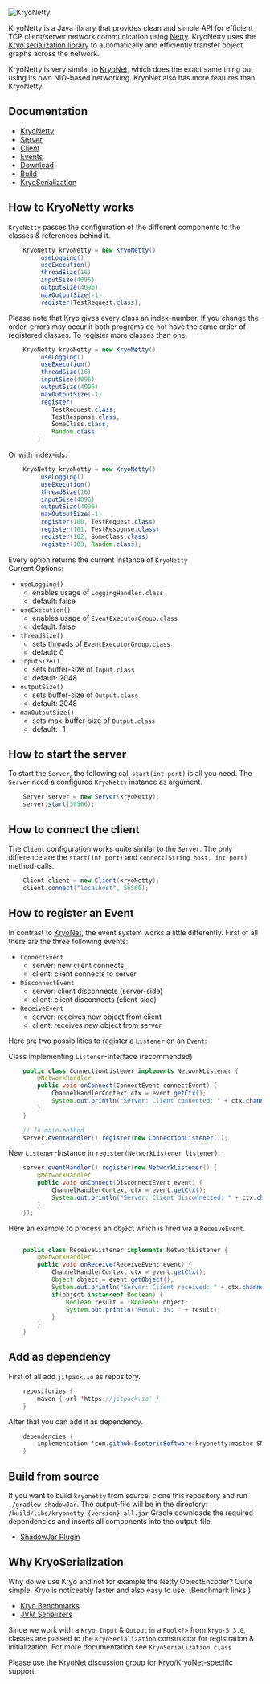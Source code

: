 ![KryoNetty](https://raw.github.com/wiki/EsotericSoftware/kryonetty/logo.jpg)

KryoNetty is a Java library that provides clean and simple API for efficient TCP client/server network communication using [Netty](http://netty.io/). KryoNetty uses the [Kryo serialization library](https://github.com/EsotericSoftware/kryo) to automatically and efficiently transfer object graphs across the network.

KryoNetty is very similar to [KryoNet](https://github.com/EsotericSoftware/kryonet), which does the exact same thing but using its own NIO-based networking. KryoNet also has more features than KryoNetty.

## Documentation

- [KryoNetty](#how-to-kryonetty-works)
- [Server](#how-to-start-the-server)
- [Client](#how-to-connect-the-client)
- [Events](#how-to-register-an-event)
- [Download](#add-as-dependecy)
- [Build](#build-from-source)
- [KryoSerialization](#why-kryoserialization)

## How to KryoNetty works 
`KryoNetty` passes the configuration of the different components to the classes & references behind it.

```java
    KryoNetty kryoNetty = new KryoNetty()
        .useLogging()
        .useExecution()
        .threadSize(16)
        .inputSize(4096)
        .outputSize(4096)
        .maxOutputSize(-1)
        .register(TestRequest.class);
```

Please note that Kryo gives every class an index-number. If you change the order, errors may occur if both programs do not have the same order of registered classes. To register more classes than one.

```java
    KryoNetty kryoNetty = new KryoNetty()
        .useLogging()
        .useExecution()
        .threadSize(16)
        .inputSize(4096)
        .outputSize(4096)
        .maxOutputSize(-1)
        .register(
            TestRequest.class,
            TestResponse.class,
            SomeClass.class,
            Random.class
        )
```

Or with index-ids:

```java
    KryoNetty kryoNetty = new KryoNetty()
        .useLogging()
        .useExecution()
        .threadSize(16)
        .inputSize(4096)
        .outputSize(4096)
        .maxOutputSize(-1)
        .register(100, TestRequest.class)
        .register(101, TestResponse.class)
        .register(102, SomeClass.class)
        .register(103, Random.class);
```

Every option returns the current instance of `KryoNetty`<br>
Current Options:
- `useLogging()` 
    - enables usage of `LoggingHandler.class`
    - default: false
- `useExecution()` 
    - enables usage of `EventExecutorGroup.class`
    - default: false
- `threadSize()` 
    - sets threads of `EventExecutorGroup.class` 
    - default: 0
- `inputSize()` 
    - sets buffer-size of `Input.class` 
    - default: 2048
- `outputSize()` 
    - sets buffer-size of `Output.class`
    - default: 2048
- `maxOutputSize()` 
    - sets max-buffer-size of `Output.class` 
    - default: -1

## How to start the server

To start the `Server`, the following call `start(int port)` is all you need. The `Server` need a configured `KryoNetty` instance as argument.

```java
    Server server = new Server(kryoNetty);
    server.start(56566);
```

## How to connect the client

The `Client` configuration works quite similar to the `Server`. The only difference are the `start(int port)` and `connect(String host, int port)` method-calls.

```java
    Client client = new Client(kryoNetty);
    client.connect("localhost", 56566);
```

## How to register an Event

In contrast to [KryoNet](https://github.com/EsotericSoftware/kryonet), the event system works a little differently. First of all there are the three following events:

- `ConnectEvent`
    - server: new client connects 
    - client: client connects to server
- `DisconnectEvent`
    - server: client disconnects (server-side)
    - client: client disconnects (client-side)
- `ReceiveEvent`
    - server: receives new object from client
    - client: receives new object from server 

Here are two possibilities to register a `Listener` on an `Event`:

Class implementing `Listener`-Interface (recommended)

```java
    public class ConnectionListener implements NetworkListener {
        @NetworkHandler
        public void onConnect(ConnectEvent connectEvent) {
            ChannelHandlerContext ctx = event.getCtx();
            System.out.println("Server: Client connected: " + ctx.channel().remoteAddress());
        }
    }

    // In main-method
    server.eventHandler().register(new ConnectionListener());
```


New `Listener`-Instance in `register(NetworkListener listener)`:

```java
    server.eventHandler().register(new NetworkListener() {
        @NetworkHandler
        public void onConnect(DisconnectEvent event) {
            ChannelHandlerContext ctx = event.getCtx();
            System.out.println("Server: Client disconnected: " + ctx.channel().remoteAddress());
        }
    });
```

Here an example to process an object which is fired via a `ReceiveEvent`.

```java

    public class ReceiveListener implements NetworkListener {
        @NetworkHandler
        public void onReceive(ReceiveEvent event) {
            ChannelHandlerContext ctx = event.getCtx();
            Object object = event.getObject();
            System.out.println("Server: Client received: " + ctx.channel().remoteAddress() + "/" + object);
            if(object instanceof Boolean) {
                Boolean result = (Boolean) object;
                System.out.println("Result is: " + result);
            }
        }
    }

```

## Add as dependency

First of all add `jitpack.io` as repository. 

```java
    repositories {
        maven { url 'https://jitpack.io' }
    }
```

After that you can add it as dependency.
```java
    dependencies {
        implementation 'com.github.EsotericSoftware:kryonetty:master-SNAPSHOT'
    }
```

## Build from source

If you want to build `kryonetty` from source, clone this repository and run `./gradlew shadowJar`. 
The output-file will be in the directory: `/build/libs/kryonetty-{version}-all.jar`
Gradle downloads the required dependencies and inserts all components into the output-file.

- [ShadowJar Plugin](https://imperceptiblethoughts.com/shadow)

## Why KryoSerialization

Why do we use Kryo and not for example the Netty ObjectEncoder? Quite simple. Kryo is noticeably faster and also easy to use. 
(Benchmark links:)
- [Kryo Benchmarks](https://github.com/EsotericSoftware/kryo#benchmarks)
- [JVM Serializers](https://github.com/eishay/jvm-serializers/wiki)

Since we work with a `Kryo`, `Input` & `Output` in a `Pool<?>` from `kryo-5.3.0`, classes are passed to the `KryoSerialization` constructor for registration & initialization.
For more documentation see `KryoSerialization.class`

Please use the [KryoNet discussion group](http://groups.google.com/group/kryonet-users) for [Kryo](https://github.com/EsotericSoftware/kryo)/[KryoNet](https://github.com/EsotericSoftware/kryonet)-specific support. <br>
